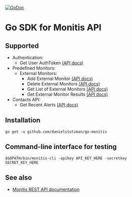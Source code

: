 [![GoDoc](https://godoc.org/github.com/danielstutzman/go-monitis?status.svg)](https://godoc.org/github.com/danielstutzman/go-monitis)

# Go SDK for Monitis API

## Supported
* Authentication:
  * Get User AuthToken [(API docs)](http://www.monitis.com/docs/apiActions.html#getAuthToken)
* Predefined Monitors:
  * External Monitors:
    * Add External Monitor [(API docs)](http://www.monitis.com/docs/apiActions.html#addExternalMonitor)
    * Delete External Monitors [(API docs)](http://www.monitis.com/docs/apiActions.html#deleteExternalMonitor)
    * Get List of External Monitors [(API docs)](http://www.monitis.com/docs/apiActions.html#getExternalMonitors)
    * Get External Monitor Results [(API docs)](http://www.monitis.com/docs/apiActions.html#getExternalMonitorResults)
* Contacts API:
  * Get Recent Alerts [(API docs)](http://www.monitis.com/docs/apiActions.html#getRecentAlerts)

## Installation
```
go get -u github.com/danielstutzman/go-monitis
```

## Command-line interface for testing
```
$GOPATH/bin/monitis-cli -apikey API_KEY_HERE -secretkey SECRET_KEY_HERE
```

## See also
* [Monitis REST API documentation](http://www.monitis.com/docs/api.html)
